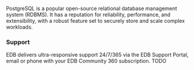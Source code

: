 PostgreSQL is a popular open-source relational database management system (RDBMS). It has a reputation for reliability, performance, and extensibility, with a robust feature set to securely store and scale complex workloads.
### Support
EDB delivers ultra-responsive support 24/7/365 via the EDB Support Portal, email or phone with your EDB Community 360 subscription.
TODO
